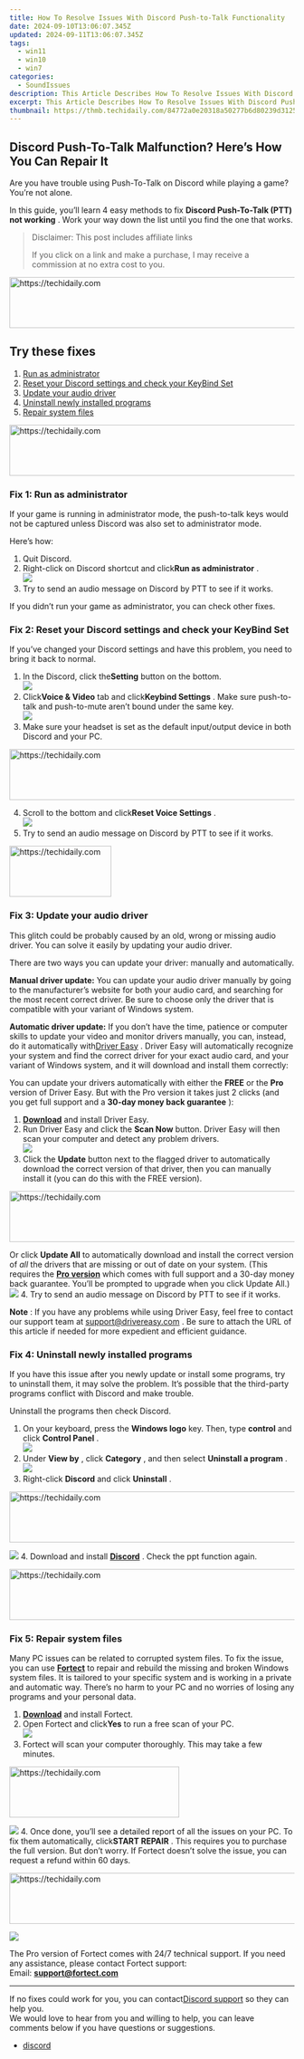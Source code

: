 ```yaml
---
title: How To Resolve Issues With Discord Push-to-Talk Functionality
date: 2024-09-10T13:06:07.345Z
updated: 2024-09-11T13:06:07.345Z
tags:
  - win11
  - win10
  - win7
categories:
  - SoundIssues
description: This Article Describes How To Resolve Issues With Discord Push-to-Talk Functionality
excerpt: This Article Describes How To Resolve Issues With Discord Push-to-Talk Functionality
thumbnail: https://thmb.techidaily.com/84772a0e20318a50277b6d80239d31259f3d754cba45388a4148935e78d13735.jpg
---
```


## Discord Push-To-Talk Malfunction? Here’s How You Can Repair It

Are you have trouble using Push-To-Talk on Discord while playing a game? You’re not alone.

 In this guide, you’ll learn 4 easy methods to fix **Discord Push-To-Talk (PTT) not working** . Work your way down the list until you find the one that works.


>  Disclaimer: This post includes affiliate links
>
>  If you click on a link and make a purchase, I may receive a commission at no extra cost to you.
>







<!-- affiliate ads begin -->
<a href="https://appsumo.8odi.net/c/5597632/2137413/7443" target="_top" id="2137413">
  <img src="//a.impactradius-go.com/display-ad/7443-2137413" border="0" alt="https://techidaily.com" width="728" height="90"/>
</a>
<img height="0" width="0" src="https://appsumo.8odi.net/i/5597632/2137413/7443" style="position:absolute;visibility:hidden;" border="0" />
<!-- affiliate ads end -->




## Try these fixes

1. [Run as administrator](https://tools.techidaily.com/drivereasy/download/)
2. [Reset your Discord settings and check your KeyBind Set](https://tools.techidaily.com/drivereasy/download/)
3. [Update your audio driver](https://tools.techidaily.com/drivereasy/download/)
4. [Uninstall newly installed programs](https://tools.techidaily.com/drivereasy/download/)
5. [Repair system files](https://tools.techidaily.com/drivereasy/download/)





<!-- affiliate ads begin -->
<a href="https://appsumo.8odi.net/c/5597632/2130873/7443" target="_top" id="2130873">
  <img src="//a.impactradius-go.com/display-ad/7443-2130873" border="0" alt="https://techidaily.com" width="600" height="90"/>
</a>
<img height="0" width="0" src="https://appsumo.8odi.net/i/5597632/2130873/7443" style="position:absolute;visibility:hidden;" border="0" />
<!-- affiliate ads end -->




### Fix 1: Run as administrator

 If your game is running in administrator mode, the push-to-talk keys would not be captured unless Discord was also set to administrator mode.

Here’s how:

1. Quit Discord.
2. Right-click on Discord shortcut and click**Run as administrator** .  
![](https://images.drivereasy.com/wp-content/uploads/2020/01/2020-01-16_19-13-55.jpg)
3. Try to send an audio message on Discord by PTT to see if it works.

 If you didn’t run your game as administrator, you can check other fixes.

### Fix 2: Reset your Discord settings and check your KeyBind Set

 If you’ve changed your Discord settings and have this problem, you need to bring it back to normal.

1. In the Discord, click the**Setting** button on the bottom.  
![](https://images.drivereasy.com/wp-content/uploads/2020/01/2020-01-16_19-25-02.jpg)
2. Click**Voice & Video** tab and click**Keybind Settings** . Make sure push-to-talk and push-to-mute aren’t bound under the same key.  
![](https://images.drivereasy.com/wp-content/uploads/2020/01/2020-01-16_19-40-50.jpg)
3. Make sure your headset is set as the default input/output device in both Discord and your PC.




<!-- affiliate ads begin -->
<a href="https://ursime.pxf.io/c/5597632/2136545/16384" target="_top" id="2136545">
  <img src="//a.impactradius-go.com/display-ad/16384-2136545" border="0" alt="https://techidaily.com" width="728" height="90"/>
</a>
<img height="0" width="0" src="https://ursime.pxf.io/i/5597632/2136545/16384" style="position:absolute;visibility:hidden;" border="0" />
<!-- affiliate ads end -->




4. Scroll to the bottom and click**Reset Voice Settings** .  
![](https://images.drivereasy.com/wp-content/uploads/2020/01/2020-01-16_19-27-03-1.jpg)
5. Try to send an audio message on Discord by PTT to see if it works.





<!-- affiliate ads begin -->
<a href="https://aligracehair.sjv.io/c/5597632/2135367/19272" target="_top" id="2135367">
  <img src="//a.impactradius-go.com/display-ad/19272-2135367" border="0" alt="https://techidaily.com" width="180" height="90"/>
</a>
<img height="0" width="0" src="https://aligracehair.sjv.io/i/5597632/2135367/19272" style="position:absolute;visibility:hidden;" border="0" />
<!-- affiliate ads end -->




### Fix 3: Update your audio driver

 This glitch could be probably caused by an old, wrong or missing audio driver. You can solve it easily by updating your audio driver.

 There are two ways you can update your driver: manually and automatically.

**Manual driver update:** You can update your audio driver manually by going to the manufacturer’s website for both your audio card, and searching for the most recent correct driver. Be sure to choose only the driver that is compatible with your variant of Windows system.

**Automatic driver update:** If you don’t have the time, patience or computer skills to update your video and monitor drivers manually, you can, instead, do it automatically with[Driver Easy](https://tools.techidaily.com/drivereasy/download/) . Driver Easy will automatically recognize your system and find the correct driver for your exact audio card, and your variant of Windows system, and it will download and install them correctly:

 You can update your drivers automatically with either the **FREE** or the **Pro** version of Driver Easy. But with the Pro version it takes just 2 clicks (and you get full support and a **30-day money back guarantee** ):

1. **[Download](https://tools.techidaily.com/drivereasy/download/)**  and install Driver Easy.
2. Run Driver Easy and click the **Scan Now** button. Driver Easy will then scan your computer and detect any problem drivers.  
![](https://images.drivereasy.com/wp-content/uploads/2019/08/NVIDIA-18.jpg)
3. Click the **Update**  button next to the flagged driver to automatically download the correct version of that driver, then you can manually install it (you can do this with the FREE version).  




<!-- affiliate ads begin -->
<a href="https://ephamedtechinc.pxf.io/c/5597632/2136627/26400" target="_top" id="2136627">
  <img src="//a.impactradius-go.com/display-ad/26400-2136627" border="0" alt="https://techidaily.com" width="728" height="90"/>
</a>
<img height="0" width="0" src="https://ephamedtechinc.pxf.io/i/5597632/2136627/26400" style="position:absolute;visibility:hidden;" border="0" />
<!-- affiliate ads end -->




 Or click **Update All** to automatically download and install the correct version of _all_ the drivers that are missing or out of date on your system. (This requires the **[Pro version](https://tools.techidaily.com/drivereasy/download/)**  which comes with full support and a 30-day money back guarantee. You’ll be prompted to upgrade when you click Update All.)  
![](https://images.drivereasy.com/wp-content/uploads/2019/08/NVIDIA-Geoforce.jpg)
4. Try to send an audio message on Discord by PTT to see if it works.

**Note** : If you have any problems while using Driver Easy, feel free to contact our support team at [support@drivereasy.com](https://tools.techidaily.com/drivereasy/download/) .
 Be sure to attach the URL of this article if needed for more expedient and efficient guidance.

### Fix 4: Uninstall newly installed programs

 If you have this issue after you newly update or install some programs, try to uninstall them, it may solve the problem. It’s possible that the third-party programs conflict with Discord and make trouble.

Uninstall the programs then check Discord.

1. On your keyboard, press the **Windows logo**  key. Then, type **control**  and click **Control Panel** .  
![](https://images.drivereasy.com/wp-content/uploads/2019/10/2019-10-31_19-01-56-1.jpg)
2. Under **View by** , click **Category** , and then select **Uninstall a program** .  
![](https://images.drivereasy.com/wp-content/uploads/2019/10/2019-10-31_19-04-24.jpg)
3. Right-click **Discord**  and click **Uninstall** .  




<!-- affiliate ads begin -->
<a href="https://appsumo.8odi.net/c/5597632/2130885/7443" target="_top" id="2130885">
  <img src="//a.impactradius-go.com/display-ad/7443-2130885" border="0" alt="https://techidaily.com" width="600" height="90"/>
</a>
<img height="0" width="0" src="https://appsumo.8odi.net/i/5597632/2130885/7443" style="position:absolute;visibility:hidden;" border="0" />
<!-- affiliate ads end -->




![](https://images.drivereasy.com/wp-content/uploads/2019/10/2019-10-31_19-04-30.jpg)
4. Download and install **[](https://discordapp.com/) [Discord](https://discordapp.com/)**  . Check the ppt function again.





<!-- affiliate ads begin -->
<a href="https://appsumo.8odi.net/c/5597632/2132162/7443" target="_top" id="2132162">
  <img src="//a.impactradius-go.com/display-ad/7443-2132162" border="0" alt="https://techidaily.com" width="728" height="90"/>
</a>
<img height="0" width="0" src="https://appsumo.8odi.net/i/5597632/2132162/7443" style="position:absolute;visibility:hidden;" border="0" />
<!-- affiliate ads end -->




### Fix 5: Repair system files

 Many PC issues can be related to corrupted system files. To fix the issue, you can use **[Fortect](https://tools.techidaily.com/drivereasy/download/)**  to repair and rebuild the missing and broken Windows system files. It is tailored to your specific system and is working in a private and automatic way. There’s no harm to your PC and no worries of losing any programs and your personal data.

1. **[Download](https://tools.techidaily.com/drivereasy/download/)**  and install Fortect.
2. Open Fortect and click**Yes** to run a free scan of your PC.  
![](https://images.drivereasy.com/wp-content/uploads/2022/01/fortect-1.jpg)
3. Fortect will scan your computer thoroughly. This may take a few minutes.  




<!-- affiliate ads begin -->
<a href="https://united.elfm.net/c/5597632/2139557/4704" target="_top" id="2139557">
  <img src="//a.impactradius-go.com/display-ad/4704-2139557" border="0" alt="https://techidaily.com" width="300" height="90"/>
</a>
<img height="0" width="0" src="https://united.elfm.net/i/5597632/2139557/4704" style="position:absolute;visibility:hidden;" border="0" />
<!-- affiliate ads end -->




![](https://images.drivereasy.com/wp-content/uploads/2022/01/fortect-2.jpg)
4. Once done, you’ll see a detailed report of all the issues on your PC. To fix them automatically, click**START REPAIR** . This requires you to purchase the full version. But don’t worry. If Fortect doesn’t solve the issue, you can request a refund within 60 days.  




<!-- affiliate ads begin -->
<a href="https://zebaoaffiliateprogram.pxf.io/c/5597632/2137974/21526" target="_top" id="2137974">
  <img src="//a.impactradius-go.com/display-ad/21526-2137974" border="0" alt="https://techidaily.com" width="728" height="90"/>
</a>
<img height="0" width="0" src="https://zebaoaffiliateprogram.pxf.io/i/5597632/2137974/21526" style="position:absolute;visibility:hidden;" border="0" />
<!-- affiliate ads end -->




![](https://images.drivereasy.com/wp-content/uploads/2022/01/fortect-3.jpg)

 The Pro version of Fortect comes with 24/7 technical support. If you need any assistance, please contact Fortect support:  
 Email: **<support@fortect.com>**

---

 If no fixes could work for you, you can contact[Discord support](https://support.discordapp.com/hc/en-us) so they can help you.  
 We would love to hear from you and willing to help, you can leave comments below if you have questions or suggestions.

* [discord](https://tools.techidaily.com/drivereasy/download/)

<ins class="adsbygoogle"
     style="display:block"
     data-ad-format="autorelaxed"
     data-ad-client="ca-pub-7571918770474297"
     data-ad-slot="1223367746"></ins>



<ins class="adsbygoogle"
     style="display:block"
     data-ad-client="ca-pub-7571918770474297"
     data-ad-slot="8358498916"
     data-ad-format="auto"
     data-full-width-responsive="true"></ins>










